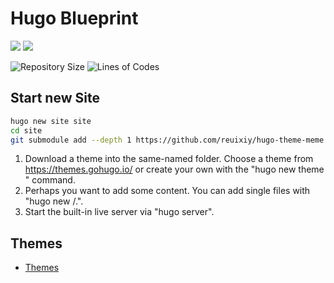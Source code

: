 # Hugo Blueprint

[![](https://img.shields.io/github/workflow/status/accelerator-blueprints/hugo-blueprint/master)](https://github.com/accelerator-blueprints/hugo-blueprint/actions?query=is%3Acompleted)
[![](https://img.shields.io/github/workflow/status/accelerator-blueprints/hugo-blueprint/check-markdown-links/master)](https://github.com/accelerator-blueprints/hugo-blueprint/actions?query=is%3Acompleted)

![Repository Size](https://img.shields.io/github/repo-size/accelerator-blueprints/hugo-blueprint)
![Lines of Codes](https://img.shields.io/tokei/lines/github/accelerator-blueprints/hugo-blueprint)

## Start new Site

```sh
hugo new site site
cd site
git submodule add --depth 1 https://github.com/reuixiy/hugo-theme-meme.git themes/meme
```

1. Download a theme into the same-named folder.
   Choose a theme from https://themes.gohugo.io/ or
   create your own with the "hugo new theme <THEMENAME>" command.
2. Perhaps you want to add some content. You can add single files
   with "hugo new <SECTIONNAME>/<FILENAME>.<FORMAT>".
3. Start the built-in live server via "hugo server".

## Themes

- [Themes](https://themes.gohugo.io/)
